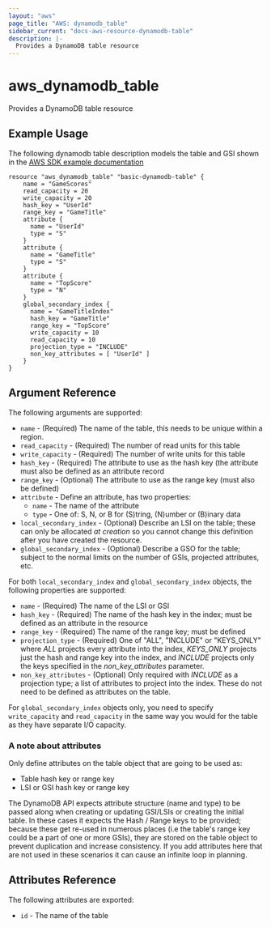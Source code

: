 ```yaml
---
layout: "aws"
page_title: "AWS: dynamodb_table"
sidebar_current: "docs-aws-resource-dynamodb-table"
description: |-
  Provides a DynamoDB table resource
---
```


# aws\_dynamodb\_table

Provides a DynamoDB table resource

## Example Usage

The following dynamodb table description models the table and GSI shown
in the [AWS SDK example documentation](http://docs.aws.amazon.com/amazondynamodb/latest/developerguide/GSI.html)

```
resource "aws_dynamodb_table" "basic-dynamodb-table" {
    name = "GameScores"
    read_capacity = 20
    write_capacity = 20
    hash_key = "UserId"
    range_key = "GameTitle"
    attribute {
      name = "UserId"
      type = "S"
    }
    attribute {
      name = "GameTitle"
      type = "S"
    }
    attribute {
      name = "TopScore"
      type = "N"
    }
    global_secondary_index {
      name = "GameTitleIndex"
      hash_key = "GameTitle"
      range_key = "TopScore"
      write_capacity = 10
      read_capacity = 10
      projection_type = "INCLUDE"
      non_key_attributes = [ "UserId" ]
    }
}
```

## Argument Reference

The following arguments are supported:

* `name` - (Required) The name of the table, this needs to be unique
  within a region.
* `read_capacity` - (Required) The number of read units for this table
* `write_capacity` - (Required) The number of write units for this table
* `hash_key` - (Required) The attribute to use as the hash key (the
  attribute must also be defined as an attribute record
* `range_key` - (Optional) The attribute to use as the range key (must
  also be defined)
* `attribute` - Define an attribute, has two properties:
  * `name` - The name of the attribute
  * `type` - One of: S, N, or B for (S)tring, (N)umber or (B)inary data
* `local_secondary_index` - (Optional) Describe an LSI on the table;
  these can only be allocated *at creation* so you cannot change this
definition after you have created the resource. 
* `global_secondary_index` - (Optional) Describe a GSO for the table;
  subject to the normal limits on the number of GSIs, projected
attributes, etc.  

For both `local_secondary_index` and `global_secondary_index` objects,
the following properties are supported:

* `name` - (Required) The name of the LSI or GSI
* `hash_key` - (Required) The name of the hash key in the index; must be
  defined as an attribute in the resource
* `range_key` - (Required) The name of the range key; must be defined
* `projection_type` - (Required) One of "ALL", "INCLUDE" or "KEYS_ONLY"
   where *ALL* projects every attribute into the index, *KEYS_ONLY*
    projects just the hash and range key into the index, and *INCLUDE*
    projects only the keys specified in the _non_key_attributes_
parameter. 
* `non_key_attributes` - (Optional) Only required with *INCLUDE* as a
  projection type; a list of attributes to project into the index. These
do not need to be defined as attributes on the table. 

For `global_secondary_index` objects only, you need to specify
`write_capacity` and `read_capacity` in the same way you would for the
table as they have separate I/O capacity.

### A note about attributes

Only define attributes on the table object that are going to be used as:

* Table hash key or range key
* LSI or GSI hash key or range key

The DynamoDB API expects attribute structure (name and type) to be 
passed along when creating or updating GSI/LSIs or creating the initial 
table. In these cases it expects the Hash / Range keys to be provided; 
because these get re-used in numerous places (i.e the table's range key 
could be a part of one or more GSIs), they are stored on the table 
object to prevent duplication and increase consistency. If you add 
attributes here that are not used in these scenarios it can cause an 
infinite loop in planning.  


## Attributes Reference

The following attributes are exported:

* `id` - The name of the table

